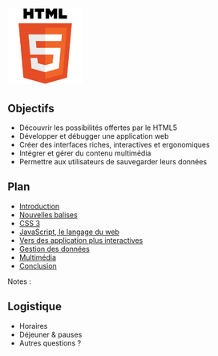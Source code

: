 # <img src="ressources/logo-html5.png" alt="HTML5" width="150"/>

<!-- .slide: class="page-title" -->



## Objectifs

- Découvrir les possibilités offertes par le HTML5
- Développer et débugger une application web
- Créer des interfaces riches, interactives et ergonomiques
- Intégrer et gérer du contenu multimédia
- Permettre aux utilisateurs de sauvegarder leurs données



## Plan

<!-- .slide: id="master-toc" class="toc" -->

- [Introduction](#/1)
- [Nouvelles balises](#/2)
- [CSS 3](#/3)
- [JavaScript, le langage du web](#/4)
- [Vers des application plus interactives](#/5)
- [Gestion des données](#/6)
- [Multimédia](#/7)
- [Conclusion](#/8)

Notes :



## Logistique

* Horaires
* Déjeuner & pauses
* Autres questions ?

<!-- .slide: class="page-questions" -->
